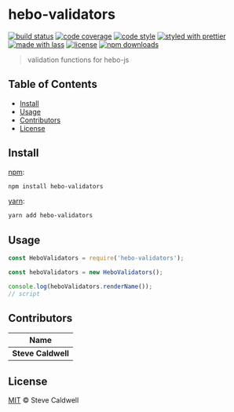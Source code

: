 # hebo-validators

[![build status](https://img.shields.io/travis/stevecaldwell77/hebo-validators.svg)](https://travis-ci.com/stevecaldwell77/hebo-validators)
[![code coverage](https://img.shields.io/codecov/c/github/stevecaldwell77/hebo-validators.svg)](https://codecov.io/gh/stevecaldwell77/hebo-validators)
[![code style](https://img.shields.io/badge/code_style-XO-5ed9c7.svg)](https://github.com/sindresorhus/xo)
[![styled with prettier](https://img.shields.io/badge/styled_with-prettier-ff69b4.svg)](https://github.com/prettier/prettier)
[![made with lass](https://img.shields.io/badge/made_with-lass-95CC28.svg)](https://lass.js.org)
[![license](https://img.shields.io/github/license/stevecaldwell77/hebo-validators.svg)](LICENSE)
[![npm downloads](https://img.shields.io/npm/dt/hebo-validators.svg)](https://npm.im/hebo-validators)

> validation functions for hebo-js


## Table of Contents

* [Install](#install)
* [Usage](#usage)
* [Contributors](#contributors)
* [License](#license)


## Install

[npm][]:

```sh
npm install hebo-validators
```

[yarn][]:

```sh
yarn add hebo-validators
```


## Usage

```js
const HeboValidators = require('hebo-validators');

const heboValidators = new HeboValidators();

console.log(heboValidators.renderName());
// script
```


## Contributors

| Name               |
| ------------------ |
| **Steve Caldwell** |


## License

[MIT](LICENSE) © Steve Caldwell


## 

[npm]: https://www.npmjs.com/

[yarn]: https://yarnpkg.com/

